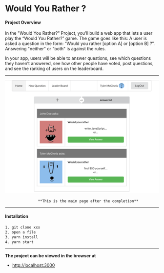 # Would You Rather ?

#### Project Overview
In the "Would You Rather?" Project, you'll build a web app that lets a user play the “Would You Rather?” game. The game goes like this: A user is asked a question in the form: “Would you rather [option A] or [option B] ?”. Answering "neither" or "both" is against the rules.

In your app, users will be able to answer questions, see which questions they haven’t answered, see how other people have voted, post questions, and see the ranking of users on the leaderboard.

* * *

![showPic](./public/images/showPic.png)


                   **This is the main page after the completion**


* * *

####  Installation

```
1. git clone xxx
2. open a file
3. yarn install
4. yarn start 
```

* * *


**The project can be viewed in the browser at**

- [http://localhost:3000](http://localhost:3000)